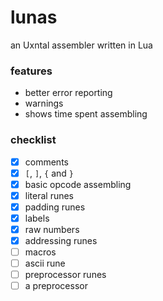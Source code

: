 # lunas
an Uxntal assembler written in Lua

### features
- better error reporting
- warnings
- shows time spent assembling

### checklist
- [x] comments
- [x] `[`, `]`, `{` and `}` 
- [x] basic opcode assembling
- [x] literal runes
- [x] padding runes
- [x] labels
- [x] raw numbers
- [x] addressing runes
- [ ] macros
- [ ] ascii rune
- [ ] preprocessor runes
- [ ] a preprocessor
